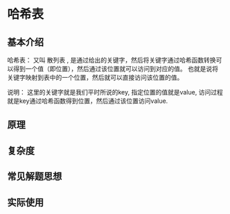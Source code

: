 # 哈希表

## 基本介绍

哈希表：  又叫 散列表 , 是通过给出的关键字，然后将关键字通过哈希函数转换可以得到一个值（即位置），然后通过该位置就可以访问到对应的值。
也就是说将 关键字映射到表中的一个位置，然后就可以直接访问该位置的值。

说明： 这里的关键字就是我们平时所说的key, 指定位置的值就是value, 访问过程就是key通过哈希函数得到位置，然后通过该位置访问value.


## 原理



## 复杂度

## 常见解题思想

## 实际使用 


  

